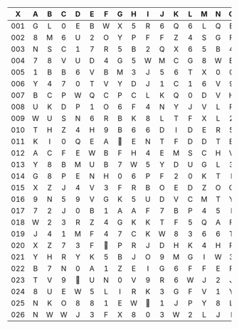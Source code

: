 |X|A|B|C|D|E|F|G|H|I|J|K|L|M|N|O|P|Q|R|S|T|U|V|W|X|Y|Z|
|:-------:|:-------:|:-------:|:-------:|:-------:|:-------:|:-------:|:-------:|:-------:|:-------:|:-------:|:-------:|:-------:|:-------:|:-------:|:-------:|:-------:|:-------:|:-------:|:-------:|:-------:|:-------:|:-------:|:-------:|:-------:|:-------:|:-------:|
|001|G|L|0|E|B|W|X|5|R|6|Q|6|L|Q|E|T|I|C|L|M|4|I|W|7|8|G|
|002|8|M|6|U|2|O|Y|P|F|F|Z|4|S|G|F|V|6|V|H|T|S|E|Z|T|L|K|
|003|N|S|C|1|7|R|5|B|2|Q|X|6|5|B|4|2|2|E|V|Z|V|X|4|M|X||
|004|7|8|V|U|D|4|G|5|W|M|C|G|8|W|B|A|E|7|Q|R|I|6|9|G|T|U|
|005|1|B|B|6|V|B|M|3|J|5|6|T|X|0|0|M|Q|S|2|L|V|A|L|B|E|K|
|006|Y|4|7|0|T|V|Y|D|J|1|C|1|6|V|9|U|2|C|7|D|F|Z|L|5|T|K|
|007|B|C|P|W|Q|C|P|C|L|K|Q|0|D|V|H|1|K|9|1|H|U|Z|K|U|S|X|
|008|U|K|D|P|1|O|6|F|4|N|Y|J|V|L|R|E|M|5|K|1|V|A|M|Q|B|G|
|009|W|U|S|N|6|R|B|K|8|L|T|F|X|L|2|3|N|T|X|D|C|C|N|8|7|J|
|010|T|H|Z|4|H|9|B|6|6|D|I|D|E|R|5|7|R|D|0|0|Z|Z|7|N|6|H|
|011|K|I|0|Q|E|A||E|N|T|F|D|D|T|B|X|M|5|F|9|5|P|L|D|B|9|
|012|A|C|F|E|W|B|F|H|4|E|M|S|C|H|V|X|7|3|H|5|K|U|U|2|C|B|
|013|Y|8|B|M|U|B|7|W|5|Y|D|U|G|L|3|K|A|2|Q|9|E|U|7|3|8|J|
|014|G|8|P|E|N|H|0|6|P|F|2|0|K|T|I|5|O|X|Z|8|H|1|0|2|H|H|
|015|X|Z|J|4|V|3|F|R|B|O|E|D|Z|O|C|X|C|3|H|J|6|L|4|4|F|4|
|016|9|N|5|9|V|G|K|5|U|D|V|C|M|T|Y|M|E|D|N|J|M|8|X|J|Z|O|
|017|7|2|J|0|B|1|A|A|F|7|B|P|4|5|I|Q|2|5|P|H|B|X|J|S|N|8|
|018|W|2|3|R|Z|4|G|K|K|T|F|5|Q|A|F|V||1|9|F|B|4|5|D|H|7|
|019|J|4|1|M|F|4|7|C|K|W|8|3|6|6|T|9|V|S|E|6|E|I|W|6|8|4|
|020|X|Z|7|3|F||P|R|J|D|H|K|4|H|P|I|X|X|T|Z|X|M|L|U|3|E|
|021|Y|H|R|Y|K|5|B|J|O|9|M|G|I|W|3|P|7|F|J|S|C|W|E|6|Y|U|
|022|B|7|N|0|A|1|Z|E|I|G|6|F|F|E|F|N|9|P|J|0|X|N|5|C|V|K|
|023|T|V|9||U|N|0|V|9|R|6|W|J|2|J|0|3|C|M|S|O|W|R|D|7|R|
|024|8|U|E|W|5|L|I|R|K|3|G|F|V|1|Y|3|D|T|V|L|3|C|B|3|E|V|
|025|N|K|O|8|8|1|E|W||1|J|P|Y|8|L|D|W|V|N|R|9|M|1|S|6|A|
|026|N|W|W|J|3|F|X|8|0|3|W|2|L|J|I|C|W|4|X|B|7|Q|T|X|Q|C|